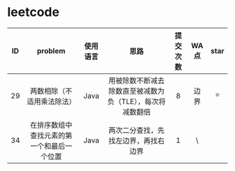 # leetcode

| ID | problem | 使用语言 | 思路 | 提交次数 | WA点 | star |
| :---:  | :---: | :---:  | :---: | :---: | :---: | :---: |
| 29 | 两数相除（不适用乘法除法） |  Java | 用被除数不断减去除数直至被减数为负（TLE），每次将减数翻倍 | 8 | 边界 | :star: |
| 34 | 在排序数组中查找元素的第一个和最后一个位置 | Java | 两次二分查找，先找左边界，再找右边界 | 1 | \ |  |